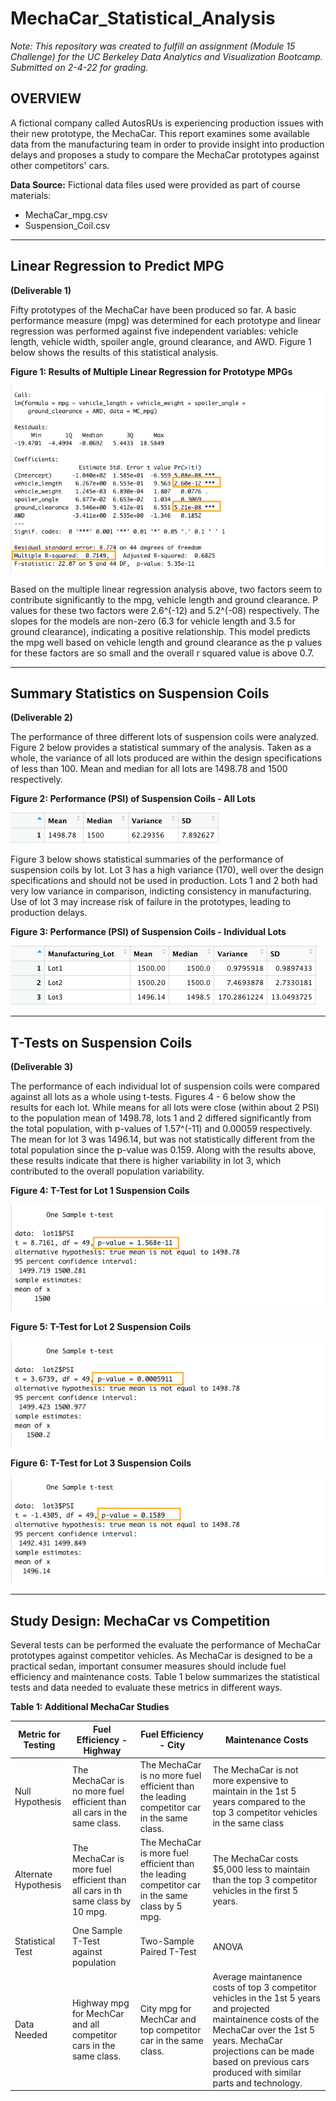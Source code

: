 # MechaCar_Statistical_Analysis

*Note: This repository was created to fulfill an assignment (Module 15 Challenge) for the UC Berkeley Data Analytics and Visualization Bootcamp. Submitted on 2-4-22 for grading.*



## OVERVIEW
A fictional company called AutosRUs is experiencing production issues with their new prototype, the MechaCar. This report examines some available data from the manufacturing team in order to provide insight into production delays and proposes a study to compare the MechaCar prototypes against other competitors' cars. 

**Data Source:**
Fictional data files used were provided as part of course materials:
- MechaCar_mpg.csv
- Suspension_Coil.csv

---
## Linear Regression to Predict MPG
**(Deliverable 1)**


Fifty prototypes of the MechaCar have been produced so far. A basic performance measure (mpg) was determined for each prototype and linear regression was performed against five independent variables: vehicle length, vehicle width, spoiler angle, ground clearance, and AWD. Figure 1 below shows the results of this statistical analysis. 

**Figure 1: Results of Multiple Linear Regression for Prototype MPGs**

![Del_1.png](/Images/Del_1.png)

Based on the multiple linear regression analysis above, two factors seem to contribute significantly to the mpg, vehicle length and ground clearance. P values for these two factors were 2.6^(-12) and 5.2^(-08) respectively. The slopes for the models are non-zero (6.3 for vehicle length and 3.5 for ground clearance), indicating a positive relationship. This model predicts the mpg well based on vehicle length and ground clearance as the p values for these factors are so small and the overall r squared value is above 0.7.


---
## Summary Statistics on Suspension Coils
**(Deliverable 2)**


The performance of three different lots of suspension coils were analyzed. Figure 2 below provides a statistical summary of the analysis. Taken as a whole, the variance of all lots produced are within the design specifications of less than 100. Mean and median for all lots are 1498.78 and 1500 respectively.

**Figure 2: Performance (PSI) of Suspension Coils - All Lots**

![Del_2-1.png](/Images/Del_2-1.png)


Figure 3 below shows statistical summaries of the performance of suspension coils by lot. Lot 3 has a high variance (170), well over the design specifications and should not be used in production. Lots 1 and 2 both had very low variance in comparison, indicting consistency in manufacturing. Use of lot 3 may increase risk of failure in the prototypes, leading to production delays.

**Figure 3: Performance (PSI) of Suspension Coils - Individual Lots**

![Del_2-2.png](/Images/Del_2-2.png)


---
## T-Tests on Suspension Coils
**(Deliverable 3)**

The performance of each individual lot of suspension coils were compared against all lots as a whole using t-tests. Figures 4 - 6 below show the results for each lot. While means for all lots were close (within about 2 PSI) to the population mean of 1498.78, lots 1 and 2 differed significantly from the total population, with p-values of 1.57^(-11) and 0.00059 respectively. The mean for lot 3 was 1496.14, but was not statistically different from the total population since the p-value was 0.159. Along with the results above, these results indicate that there is higher variability in lot 3, which contributed to the overall population variability.


**Figure 4: T-Test for Lot 1 Suspension Coils**

![Del_3_Lot1.png](/Images/Del_3_Lot1.png)

**Figure 5: T-Test for Lot 2 Suspension Coils**

![Del_3_Lot2.png](/Images/Del_3_Lot2.png)

**Figure 6: T-Test for Lot 3 Suspension Coils**

![Del_3_Lot3.png](/Images/Del_3_Lot3.png)


---
## Study Design: MechaCar vs Competition

Several tests can be performed the evaluate the performance of MechaCar prototypes against competitor vehicles. As MechaCar is designed to be a practical sedan, important consumer measures should include fuel efficiency and maintenance costs. Table 1 below summarizes the statistical tests and data needed to evaluate these metrics in different ways.

**Table 1: Additional MechaCar Studies**

|Metric for Testing| Fuel Efficiency - Highway | Fuel Efficiency - City | Maintenance Costs |
|---|---|---|---|
|Null Hypothesis|The MechaCar is no more fuel efficient than all cars in the same class.|The MechaCar is no more fuel efficient than the leading competitor car in the same class.|The MechaCar is not more expensive to maintain in the 1st 5 years compared to the top 3 competitor vehicles in the same class|
|Alternate Hypothesis|The MechaCar is more fuel efficient than all cars in th same class by 10 mpg.|The MechaCar is more fuel efficient than the leading competitor car in the same class by 5 mpg.| The MechaCar costs $5,000 less to maintain than the top 3 competitor vehicles in the first 5 years.|
|Statistical Test|One Sample T-Test against population|Two-Sample Paired T-Test|ANOVA|
|Data Needed|Highway mpg for MechCar and all competitor cars in the same class.|City mpg for MechCar and top competitor car in the same class.|Average maintanence costs of top 3 competitor vehicles in the 1st 5 years and projected maintainence costs of the MechaCar over the 1st 5 years. MechaCar projections can be made based on previous cars produced with similar parts and technology.|



